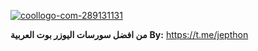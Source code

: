 
<a href="https://imgbb.com/"><img src="https://i.ibb.co/L0F7Qrv/coollogo-com-289131131.png" alt="coollogo-com-289131131" border="0"></a>

**من افضل سورسات اليوزر بوت العربية**
**By:** https://t.me/jepthon


